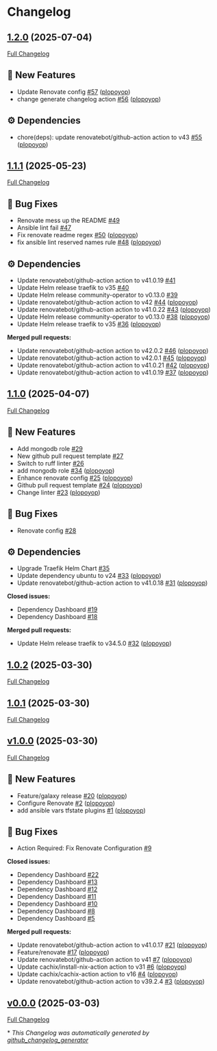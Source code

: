 # Changelog

## [1.2.0](https://github.com/plopoyop/ansible-collection-kubernetes/tree/1.2.0) (2025-07-04)

[Full Changelog](https://github.com/plopoyop/ansible-collection-kubernetes/compare/1.1.1...1.2.0)

## 🚀 New Features

- Update Renovate config [\#57](https://github.com/plopoyop/ansible-collection-kubernetes/pull/57) ([plopoyop](https://github.com/plopoyop))
- change generate changelog action [\#56](https://github.com/plopoyop/ansible-collection-kubernetes/pull/56) ([plopoyop](https://github.com/plopoyop))

## ⚙️ Dependencies

- chore\(deps\): update renovatebot/github-action action to v43 [\#55](https://github.com/plopoyop/ansible-collection-kubernetes/pull/55) ([plopoyop](https://github.com/plopoyop))

## [1.1.1](https://github.com/plopoyop/ansible-collection-kubernetes/tree/1.1.1) (2025-05-23)

[Full Changelog](https://github.com/plopoyop/ansible-collection-kubernetes/compare/1.1.0...1.1.1)

## 🐛 Bug Fixes

- Renovate mess up the README [\#49](https://github.com/plopoyop/ansible-collection-kubernetes/issues/49)
- Ansible lint fail [\#47](https://github.com/plopoyop/ansible-collection-kubernetes/issues/47)
- Fix renovate readme regex [\#50](https://github.com/plopoyop/ansible-collection-kubernetes/pull/50) ([plopoyop](https://github.com/plopoyop))
- fix ansible lint reserved names rule [\#48](https://github.com/plopoyop/ansible-collection-kubernetes/pull/48) ([plopoyop](https://github.com/plopoyop))

## ⚙️ Dependencies

- Update renovatebot/github-action action to v41.0.19 [\#41](https://github.com/plopoyop/ansible-collection-kubernetes/issues/41)
- Update Helm release traefik to v35 [\#40](https://github.com/plopoyop/ansible-collection-kubernetes/issues/40)
- Update Helm release community-operator to v0.13.0 [\#39](https://github.com/plopoyop/ansible-collection-kubernetes/issues/39)
- Update renovatebot/github-action action to v42 [\#44](https://github.com/plopoyop/ansible-collection-kubernetes/pull/44) ([plopoyop](https://github.com/plopoyop))
- Update renovatebot/github-action action to v41.0.22 [\#43](https://github.com/plopoyop/ansible-collection-kubernetes/pull/43) ([plopoyop](https://github.com/plopoyop))
- Update Helm release community-operator to v0.13.0 [\#38](https://github.com/plopoyop/ansible-collection-kubernetes/pull/38) ([plopoyop](https://github.com/plopoyop))
- Update Helm release traefik to v35 [\#36](https://github.com/plopoyop/ansible-collection-kubernetes/pull/36) ([plopoyop](https://github.com/plopoyop))

**Merged pull requests:**

- Update renovatebot/github-action action to v42.0.2 [\#46](https://github.com/plopoyop/ansible-collection-kubernetes/pull/46) ([plopoyop](https://github.com/plopoyop))
- Update renovatebot/github-action action to v42.0.1 [\#45](https://github.com/plopoyop/ansible-collection-kubernetes/pull/45) ([plopoyop](https://github.com/plopoyop))
- Update renovatebot/github-action action to v41.0.21 [\#42](https://github.com/plopoyop/ansible-collection-kubernetes/pull/42) ([plopoyop](https://github.com/plopoyop))
- Update renovatebot/github-action action to v41.0.19 [\#37](https://github.com/plopoyop/ansible-collection-kubernetes/pull/37) ([plopoyop](https://github.com/plopoyop))

## [1.1.0](https://github.com/plopoyop/ansible-collection-kubernetes/tree/1.1.0) (2025-04-07)

[Full Changelog](https://github.com/plopoyop/ansible-collection-kubernetes/compare/1.0.2...1.1.0)

## 🚀 New Features

- Add mongodb role [\#29](https://github.com/plopoyop/ansible-collection-kubernetes/issues/29)
- New github pull request template [\#27](https://github.com/plopoyop/ansible-collection-kubernetes/issues/27)
- Switch to ruff linter [\#26](https://github.com/plopoyop/ansible-collection-kubernetes/issues/26)
- add mongodb role [\#34](https://github.com/plopoyop/ansible-collection-kubernetes/pull/34) ([plopoyop](https://github.com/plopoyop))
- Enhance renovate config [\#25](https://github.com/plopoyop/ansible-collection-kubernetes/pull/25) ([plopoyop](https://github.com/plopoyop))
- Github pull request template [\#24](https://github.com/plopoyop/ansible-collection-kubernetes/pull/24) ([plopoyop](https://github.com/plopoyop))
- Change linter [\#23](https://github.com/plopoyop/ansible-collection-kubernetes/pull/23) ([plopoyop](https://github.com/plopoyop))

## 🐛 Bug Fixes

- Renovate config [\#28](https://github.com/plopoyop/ansible-collection-kubernetes/issues/28)

## ⚙️ Dependencies

- Upgrade Traefik Helm Chart [\#35](https://github.com/plopoyop/ansible-collection-kubernetes/issues/35)
- Update dependency ubuntu to v24 [\#33](https://github.com/plopoyop/ansible-collection-kubernetes/pull/33) ([plopoyop](https://github.com/plopoyop))
- Update renovatebot/github-action action to v41.0.18 [\#31](https://github.com/plopoyop/ansible-collection-kubernetes/pull/31) ([plopoyop](https://github.com/plopoyop))

**Closed issues:**

- Dependency Dashboard [\#19](https://github.com/plopoyop/ansible-collection-kubernetes/issues/19)
- Dependency Dashboard [\#18](https://github.com/plopoyop/ansible-collection-kubernetes/issues/18)

**Merged pull requests:**

- Update Helm release traefik to v34.5.0 [\#32](https://github.com/plopoyop/ansible-collection-kubernetes/pull/32) ([plopoyop](https://github.com/plopoyop))

## [1.0.2](https://github.com/plopoyop/ansible-collection-kubernetes/tree/1.0.2) (2025-03-30)

[Full Changelog](https://github.com/plopoyop/ansible-collection-kubernetes/compare/1.0.1...1.0.2)

## [1.0.1](https://github.com/plopoyop/ansible-collection-kubernetes/tree/1.0.1) (2025-03-30)

[Full Changelog](https://github.com/plopoyop/ansible-collection-kubernetes/compare/v1.0.0...1.0.1)

## [v1.0.0](https://github.com/plopoyop/ansible-collection-kubernetes/tree/v1.0.0) (2025-03-30)

[Full Changelog](https://github.com/plopoyop/ansible-collection-kubernetes/compare/v0.0.0...v1.0.0)

## 🚀 New Features

- Feature/galaxy release [\#20](https://github.com/plopoyop/ansible-collection-kubernetes/pull/20) ([plopoyop](https://github.com/plopoyop))
- Configure Renovate [\#2](https://github.com/plopoyop/ansible-collection-kubernetes/pull/2) ([plopoyop](https://github.com/plopoyop))
- add ansible vars tfstate plugins [\#1](https://github.com/plopoyop/ansible-collection-kubernetes/pull/1) ([plopoyop](https://github.com/plopoyop))

## 🐛 Bug Fixes

- Action Required: Fix Renovate Configuration [\#9](https://github.com/plopoyop/ansible-collection-kubernetes/issues/9)

**Closed issues:**

- Dependency Dashboard [\#22](https://github.com/plopoyop/ansible-collection-kubernetes/issues/22)
- Dependency Dashboard [\#13](https://github.com/plopoyop/ansible-collection-kubernetes/issues/13)
- Dependency Dashboard [\#12](https://github.com/plopoyop/ansible-collection-kubernetes/issues/12)
- Dependency Dashboard [\#11](https://github.com/plopoyop/ansible-collection-kubernetes/issues/11)
- Dependency Dashboard [\#10](https://github.com/plopoyop/ansible-collection-kubernetes/issues/10)
- Dependency Dashboard [\#8](https://github.com/plopoyop/ansible-collection-kubernetes/issues/8)
- Dependency Dashboard [\#5](https://github.com/plopoyop/ansible-collection-kubernetes/issues/5)

**Merged pull requests:**

- Update renovatebot/github-action action to v41.0.17 [\#21](https://github.com/plopoyop/ansible-collection-kubernetes/pull/21) ([plopoyop](https://github.com/plopoyop))
- Feature/renovate [\#17](https://github.com/plopoyop/ansible-collection-kubernetes/pull/17) ([plopoyop](https://github.com/plopoyop))
- Update renovatebot/github-action action to v41 [\#7](https://github.com/plopoyop/ansible-collection-kubernetes/pull/7) ([plopoyop](https://github.com/plopoyop))
- Update cachix/install-nix-action action to v31 [\#6](https://github.com/plopoyop/ansible-collection-kubernetes/pull/6) ([plopoyop](https://github.com/plopoyop))
- Update cachix/cachix-action action to v16 [\#4](https://github.com/plopoyop/ansible-collection-kubernetes/pull/4) ([plopoyop](https://github.com/plopoyop))
- Update renovatebot/github-action action to v39.2.4 [\#3](https://github.com/plopoyop/ansible-collection-kubernetes/pull/3) ([plopoyop](https://github.com/plopoyop))

## [v0.0.0](https://github.com/plopoyop/ansible-collection-kubernetes/tree/v0.0.0) (2025-03-03)

[Full Changelog](https://github.com/plopoyop/ansible-collection-kubernetes/compare/51e1d110e86fa602ee48509ed59fdae6b851f118...v0.0.0)



\* *This Changelog was automatically generated by [github_changelog_generator](https://github.com/github-changelog-generator/github-changelog-generator)*
